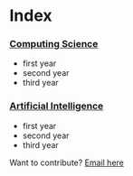 # Index

### [Computing Science](/cs)
- first year
- second year
- third year

### [Artificial Intelligence](/ai)
- first year
- second year
- third year

Want to contribute? [Email here](mailto:v.toie@student.rug.nl)
